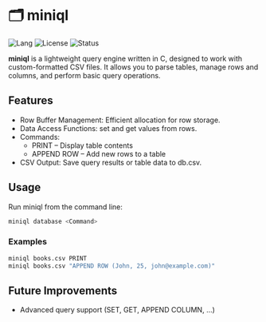 # 🗂️ miniql
![Lang](https://img.shields.io/badge/language-C-blue?style=flat-square&logo=c) ![License](https://img.shields.io/badge/license-MIT-green?style=flat-square) ![Status](https://img.shields.io/badge/status-WIP-orange?style=flat-square)

**miniql** is a lightweight query engine written in C, designed to work with custom-formatted CSV files. It allows you to parse tables, manage rows and columns, and perform basic query operations.

## Features

- Row Buffer Management: Efficient allocation for row storage.
- Data Access Functions: set and get values from rows.
- Commands:
    - PRINT – Display table contents
    - APPEND ROW – Add new rows to a table
- CSV Output: Save query results or table data to db.csv.

## Usage

Run miniql from the command line:

```bash
miniql database <Command>
```

### Examples

```bash
miniql books.csv PRINT
miniql books.csv "APPEND ROW (John, 25, john@example.com)"
```

## Future Improvements

- Advanced query support (SET, GET, APPEND COLUMN, ...)

